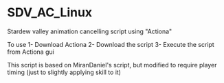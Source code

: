 # SDV_AC_Linux
Stardew valley animation cancelling script using "Actiona"

To use
1- Download Actiona
2- Download the script
3- Execute the script from Actiona gui

This script is based on MiranDaniel's script, but modified to require player timing (just to slightly applying skill to it)
